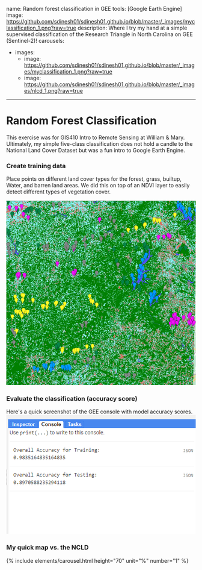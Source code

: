 name: Random forest classification in GEE
tools: [Google Earth Engine]
image: https://github.com/sdinesh01/sdinesh01.github.io/blob/master/_images/myclassification_1.png?raw=true
description: Where I try my hand at a simple supervised classification of the Research Triangle in North Carolina on GEE (Sentinel-2)!
carousels:
  - images: 
    - image: https://github.com/sdinesh01/sdinesh01.github.io/blob/master/_images/myclassification_1.png?raw=true
    - image: https://github.com/sdinesh01/sdinesh01.github.io/blob/master/_images/nlcd_1.png?raw=true
---

# Random Forest Classification

This exercise was for GIS410 Intro to Remote Sensing at William & Mary. Ultimately, my simple five-class classification does not hold a candle to the National Land Cover Dataset but was a fun intro to Google Earth Engine. 

### Create training data
Place points on different land cover types for the forest, grass, builtup, Water, and barren land areas. We did this on top of an NDVI layer to easily detect different types of vegetation cover.

![search](https://github.com/sdinesh01/sdinesh01.github.io/blob/master/_images/classified_map_withpoints.png?raw=true)

### Evaluate the classification (accuracy score)

Here's a quick screenshot of the GEE console with model accuracy scores. 
![search](https://github.com/sdinesh01/sdinesh01.github.io/blob/master/_images/train_test_acc.png?raw=true)

### My quick map vs. the NCLD

{% include elements/carousel.html height="70" unit="%" number="1" %}



